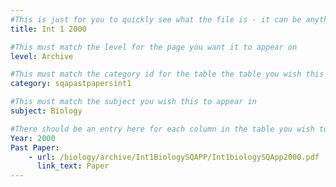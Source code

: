 ```yaml
---
#This is just for you to quickly see what the file is - it can be anything you want
title: Int 1 2000

#This must match the level for the page you want it to appear on
level: Archive

#This must match the category id for the table the table you wish this to appear in
category: sqapastpapersint1

#This must match the subject you wish this to appear in
subject: Biology

#There should be an entry here for each column in the table you wish to populate:
Year: 2000
Past Paper:
    - url: /biology/archive/Int1BiologySQAPP/Int1biologySQApp2000.pdf
      link_text: Paper
---
```


